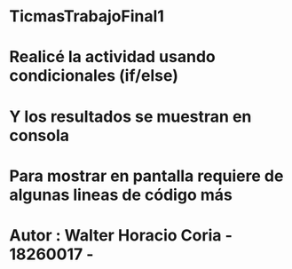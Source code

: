 # TicmasTrabajoFinal1
# Realicé la actividad usando condicionales (if/else)
# Y los resultados se muestran en consola
# Para mostrar en pantalla requiere de algunas lineas de código más
# Autor : Walter Horacio Coria - 18260017 -
